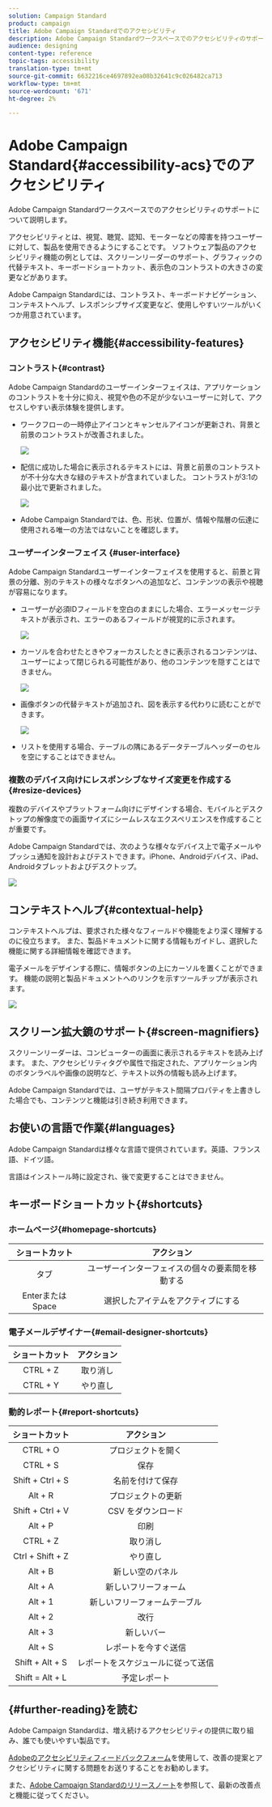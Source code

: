 ```yaml
---
solution: Campaign Standard
product: campaign
title: Adobe Campaign Standardでのアクセシビリティ
description: Adobe Campaign Standardワークスペースでのアクセシビリティのサポートについて説明します。
audience: designing
content-type: reference
topic-tags: accessibility
translation-type: tm+mt
source-git-commit: 6632216ce4697892ea08b32641c9c026482ca713
workflow-type: tm+mt
source-wordcount: '671'
ht-degree: 2%

---
```



# Adobe Campaign Standard{#accessibility-acs}でのアクセシビリティ

Adobe Campaign Standardワークスペースでのアクセシビリティのサポートについて説明します。

アクセシビリティとは、視覚、聴覚、認知、モーターなどの障害を持つユーザーに対して、製品を使用できるようにすることです。 ソフトウェア製品のアクセシビリティ機能の例としては、スクリーンリーダーのサポート、グラフィックの代替テキスト、キーボードショートカット、表示色のコントラストの大きさの変更などがあります。

Adobe Campaign Standardには、コントラスト、キーボードナビゲーション、コンテキストヘルプ、レスポンシブサイズ変更など、使用しやすいツールがいくつか用意されています。

## アクセシビリティ機能{#accessibility-features}

### コントラスト{#contrast}

Adobe Campaign Standardのユーザーインターフェイスは、アプリケーションのコントラストを十分に抑え、視覚や色の不足が少ないユーザーに対して、アクセスしやすい表示体験を提供します。

* ワークフローの一時停止アイコンとキャンセルアイコンが更新され、背景と前景のコントラストが改善されました。

   ![](assets/accessibility_1.png)

* 配信に成功した場合に表示されるテキストには、背景と前景のコントラストが不十分な大きな緑のテキストが含まれていました。 コントラストが3:1の最小比で更新されました。

   ![](assets/accessibility_2.png)

* Adobe Campaign Standardでは、色、形状、位置が、情報や階層の伝達に使用される唯一の方法ではないことを確認します。

### ユーザーインターフェイス {#user-interface}

Adobe Campaign Standardユーザーインターフェイスを使用すると、前景と背景の分離、別のテキストの様々なボタンへの追加など、コンテンツの表示や視聴が容易になります。

* ユーザーが必須IDフィールドを空白のままにした場合、エラーメッセージテキストが表示され、エラーのあるフィールドが視覚的に示されます。

   ![](assets/accessibility_3.png)

* カーソルを合わせたときやフォーカスしたときに表示されるコンテンツは、ユーザーによって閉じられる可能性があり、他のコンテンツを隠すことはできません。

   ![](assets/accessibility_4.png)

* 画像ボタンの代替テキストが追加され、図を表示する代わりに読むことができます。

   ![](assets/accessibility_5.png)

* リストを使用する場合、テーブルの隅にあるデータテーブルヘッダーのセルを空にすることはできません。

### 複数のデバイス向けにレスポンシブなサイズ変更を作成する{#resize-devices}

複数のデバイスやプラットフォーム向けにデザインする場合、モバイルとデスクトップの解像度での画面サイズにシームレスなエクスペリエンスを作成することが重要です。

Adobe Campaign Standardでは、次のような様々なデバイス上で電子メールやプッシュ通知を設計およびテストできます。iPhone、Androidデバイス、iPad、Androidタブレットおよびデスクトップ。

![](assets/accessibility_6.png)

## コンテキストヘルプ{#contextual-help}

コンテキストヘルプは、要求された様々なフィールドや機能をより深く理解するのに役立ちます。 また、製品ドキュメントに関する情報もガイドし、選択した機能に関する詳細情報を確認できます。

電子メールをデザインする際に、情報ボタンの上にカーソルを置くことができます。 機能の説明と製品ドキュメントへのリンクを示すツールチップが表示されます。

![](assets/accessibility_7.png)

## スクリーン拡大鏡のサポート{#screen-magnifiers}

スクリーンリーダーは、コンピューターの画面に表示されるテキストを読み上げます。 また、アクセシビリティタグや属性で指定された、アプリケーション内のボタンラベルや画像の説明など、テキスト以外の情報も読み上げます。

Adobe Campaign Standardでは、ユーザがテキスト間隔プロパティを上書きした場合でも、コンテンツと機能は引き続き利用できます。

## お使いの言語で作業{#languages}

Adobe Campaign Standardは様々な言語で提供されています。英語、フランス語、ドイツ語。

言語はインストール時に設定され、後で変更することはできません。

## キーボードショートカット{#shortcuts}

### ホームページ{#homepage-shortcuts}

| ショートカット | アクション |
|:-:|:-:|
| タブ | ユーザーインターフェイスの個々の要素間を移動する |
| EnterまたはSpace | 選択したアイテムをアクティブにする |

### 電子メールデザイナー{#email-designer-shortcuts}

| ショートカット | アクション |
|:-:|:-:|
| CTRL + Z | 取り消し |
| CTRL + Y | やり直し |

### 動的レポート{#report-shortcuts}

| ショートカット | アクション |
|:-:|:-:|
| CTRL + O | プロジェクトを開く |
| CTRL + S | 保存 |
| Shift + Ctrl + S | 名前を付けて保存 |
| Alt + R | プロジェクトの更新 |
| Shift + Ctrl + V | CSV をダウンロード |
| Alt + P | 印刷 |
| CTRL + Z | 取り消し |
| Ctrl + Shift + Z | やり直し |
| Alt + B | 新しい空のパネル |
| Alt + A | 新しいフリーフォーム |
| Alt + 1 | 新しいフリーフォームテーブル |
| Alt + 2 | 改行 |
| Alt + 3 | 新しいバー |
| Alt + S | レポートを今すぐ送信 |
| Shift + Alt + S | レポートをスケジュールに従って送信 |
| Shift = Alt + L | 予定レポート |

## {#further-reading}を読む

Adobe Campaign Standardは、増え続けるアクセシビリティの提供に取り組み、誰でも使いやすい製品です。

[Adobeのアクセシビリティフィードバックフォーム](https://www.adobe.com/accessibility/feedback.html)を使用して、改善の提案とアクセシビリティに関する問題をお送りすることをお勧めします。

また、[Adobe Campaign Standardのリリースノート](https://experienceleague.adobe.com/docs/campaign-standard/using/release-notes/release-notes.html?lang=en#release-notes)を参照して、最新の改善点と機能に従ってください。